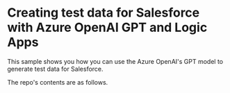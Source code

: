 # Creating test data for Salesforce with Azure OpenAI GPT and Logic Apps

This sample shows you how you can use the Azure OpenAI's GPT model to generate test data for Salesforce.

The repo's contents are as follows.
